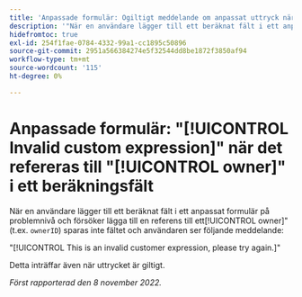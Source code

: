 ```yaml
---
title: 'Anpassade formulär: Ogiltigt meddelande om anpassat uttryck när ägaren refereras i ett beräknat fält'
description: '"När en användare lägger till ett beräknat fält i ett anpassat formulär på problemnivå och försöker lägga till en referens till en ägare (t.ex. "ownerID"), sparas inte fältet och användaren ser följande meddelande: Det här är ett ogiltigt kunduttryck, försök igen.'''
hidefromtoc: true
exl-id: 254f1fae-0784-4332-99a1-cc1895c50896
source-git-commit: 2951a566384274e5f32544dd8be1872f3850af94
workflow-type: tm+mt
source-wordcount: '115'
ht-degree: 0%

---
```


# Anpassade formulär: &quot;[!UICONTROL Invalid custom expression]&quot; när det refereras till &quot;[!UICONTROL owner]&quot; i ett beräkningsfält

<!--
>[!NOTE]
>
>This issue was fixed on December 1, 2022.
-->

När en användare lägger till ett beräknat fält i ett anpassat formulär på problemnivå och försöker lägga till en referens till ett[!UICONTROL owner]&quot; (t.ex. `ownerID`) sparas inte fältet och användaren ser följande meddelande:

&quot;[!UICONTROL This is an invalid customer expression, please try again.]&quot;

Detta inträffar även när uttrycket är giltigt.

_Först rapporterad den 8 november 2022._
